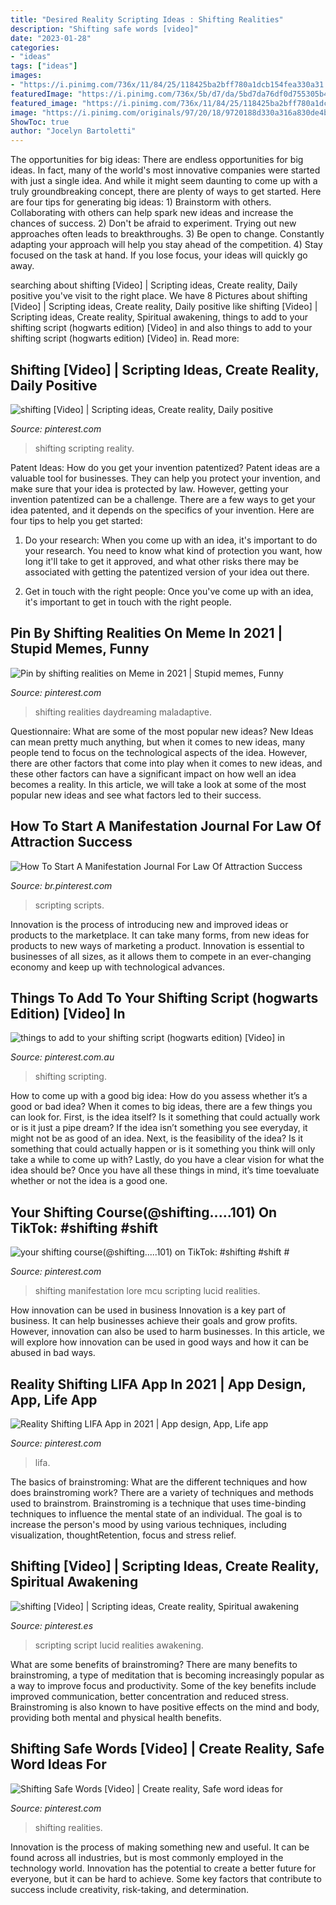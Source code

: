```yaml
---
title: "Desired Reality Scripting Ideas : Shifting Realities"
description: "Shifting safe words [video]"
date: "2023-01-28"
categories:
- "ideas"
tags: ["ideas"]
images:
- "https://i.pinimg.com/736x/11/84/25/118425ba2bff780a1dcb154fea330a31.jpg"
featuredImage: "https://i.pinimg.com/736x/5b/d7/da/5bd7da76df0d755305b4cbcf590cf78a.jpg"
featured_image: "https://i.pinimg.com/736x/11/84/25/118425ba2bff780a1dcb154fea330a31.jpg"
image: "https://i.pinimg.com/originals/97/20/18/9720188d330a316a830de4bd8504e5ba.jpg"
ShowToc: true
author: "Jocelyn Bartoletti"
---
```



The opportunities for big ideas:
There are endless opportunities for big ideas. In fact, many of the world's most innovative companies were started with just a single idea. And while it might seem daunting to come up with a truly groundbreaking concept, there are plenty of ways to get started. Here are four tips for generating big ideas: 1) Brainstorm with others. Collaborating with others can help spark new ideas and increase the chances of success. 2) Don't be afraid to experiment. Trying out new approaches often leads to breakthroughs. 3) Be open to change. Constantly adapting your approach will help you stay ahead of the competition. 4) Stay focused on the task at hand. If you lose focus, your ideas will quickly go away.

	

		
searching about shifting [Video] | Scripting ideas, Create reality, Daily positive you've visit to the right place. We have 8 Pictures about shifting [Video] | Scripting ideas, Create reality, Daily positive like shifting [Video] | Scripting ideas, Create reality, Spiritual awakening, things to add to your shifting script (hogwarts edition) [Video] in and also things to add to your shifting script (hogwarts edition) [Video] in. Read more:
		
    
## Shifting [Video] | Scripting Ideas, Create Reality, Daily Positive

<img loading=lazy src="https://i.pinimg.com/736x/c8/48/f9/c848f97a0e07246e0663b0aadd06b6fb.jpg" onerror="this.onerror=null;this.src='https://tse4.mm.bing.net/th?id=OIP.XUAVSHm3XnWvo_elwaqZNgHaNK&amp;pid=15.1';" alt="shifting [Video] | Scripting ideas, Create reality, Daily positive">

_Source: pinterest.com_

>shifting scripting reality. 

	

Patent Ideas: How do you get your invention patentized?
Patent ideas are a valuable tool for businesses. They can help you protect your invention, and make sure that your idea is protected by law. However, getting your invention patentized can be a challenge. There are a few ways to get your idea patented, and it depends on the specifics of your invention. Here are four tips to help you get started: 
1. Do your research: When you come up with an idea, it's important to do your research. You need to know what kind of protection you want, how long it'll take to get it approved, and what other risks there may be associated with getting the patentized version of your idea out there. 

2. Get in touch with the right people: Once you've come up with an idea, it's important to get in touch with the right people.

    
## Pin By Shifting Realities On Meme In 2021 | Stupid Memes, Funny

<img loading=lazy src="https://i.pinimg.com/originals/97/20/18/9720188d330a316a830de4bd8504e5ba.jpg" onerror="this.onerror=null;this.src='https://tse3.mm.bing.net/th?id=OIP.k9QuvI1VbpuFyD0UX-bk4gHaHo&amp;pid=15.1';" alt="Pin by shifting realities on Meme in 2021 | Stupid memes, Funny">

_Source: pinterest.com_

>shifting realities daydreaming maladaptive. 

	

Questionnaire: What are some of the most popular new ideas?
New Ideas can mean pretty much anything, but when it comes to new ideas, many people tend to focus on the technological aspects of the idea. However, there are other factors that come into play when it comes to new ideas, and these other factors can have a significant impact on how well an idea becomes a reality. In this article, we will take a look at some of the most popular new ideas and see what factors led to their success.

    
## How To Start A Manifestation Journal For Law Of Attraction Success

<img loading=lazy src="https://i.pinimg.com/736x/5b/d7/da/5bd7da76df0d755305b4cbcf590cf78a.jpg" onerror="this.onerror=null;this.src='https://tse1.mm.bing.net/th?id=OIP.H88p1tNecXbHsYnkG5rRAAHaNK&amp;pid=15.1';" alt="How To Start A Manifestation Journal For Law Of Attraction Success">

_Source: br.pinterest.com_

>scripting scripts. 

	

Innovation is the process of introducing new and improved ideas or products to the marketplace. It can take many forms, from new ideas for products to new ways of marketing a product. Innovation is essential to businesses of all sizes, as it allows them to compete in an ever-changing economy and keep up with technological advances.

    
## Things To Add To Your Shifting Script (hogwarts Edition) [Video] In

<img loading=lazy src="https://i.pinimg.com/736x/11/84/25/118425ba2bff780a1dcb154fea330a31.jpg" onerror="this.onerror=null;this.src='https://tse2.mm.bing.net/th?id=OIP.RGId1UREXR2Jc5ToF8JV9QHaNK&amp;pid=15.1';" alt="things to add to your shifting script (hogwarts edition) [Video] in">

_Source: pinterest.com.au_

>shifting scripting. 

	

How to come up with a good big idea: How do you assess whether it’s a good or bad idea?
When it comes to big ideas, there are a few things you can look for. First, is the idea itself? Is it something that could actually work or is it just a pipe dream? If the idea isn’t something you see everyday, it might not be as good of an idea. Next, is the feasibility of the idea? Is it something that could actually happen or is it something you think will only take a while to come up with? Lastly, do you have a clear vision for what the idea should be? Once you have all these things in mind, it’s time toevaluate whether or not the idea is a good one.

    
## Your Shifting Course(@shifting.....101) On TikTok: #shifting #shift #

<img loading=lazy src="https://i.pinimg.com/736x/be/63/b0/be63b0691453c87e1cce6ee721123b21.jpg" onerror="this.onerror=null;this.src='https://tse2.mm.bing.net/th?id=OIP.aEW_tdpfl8TWGrkJSpiGTQHaNK&amp;pid=15.1';" alt="your shifting course(@shifting.....101) on TikTok: #shifting #shift #">

_Source: pinterest.com_

>shifting manifestation lore mcu scripting lucid realities. 

	

How innovation can be used in business
Innovation is a key part of business. It can help businesses achieve their goals and grow profits. However, innovation can also be used to harm businesses. In this article, we will explore how innovation can be used in good ways and how it can be abused in bad ways.

    
## Reality Shifting LIFA App In 2021 | App Design, App, Life App

<img loading=lazy src="https://i.pinimg.com/736x/50/f7/55/50f755c31f1e3d878e2e8be068fedc62.jpg" onerror="this.onerror=null;this.src='https://tse2.mm.bing.net/th?id=OIP.lU1DpZzF0Doef_D9WFZ79QHaHQ&amp;pid=15.1';" alt="Reality Shifting LIFA App in 2021 | App design, App, Life app">

_Source: pinterest.com_

>lifa. 

	

The basics of brainstroming: What are the different techniques and how does brainstroming work?
There are a variety of techniques and methods used to brainstrom. Brainstroming is a technique that uses time-binding techniques to influence the mental state of an individual. The goal is to increase the person's mood by using various techniques, including visualization, thoughtRetention, focus and stress relief.

    
## Shifting [Video] | Scripting Ideas, Create Reality, Spiritual Awakening

<img loading=lazy src="https://i.pinimg.com/736x/87/68/4d/87684d4237c0ec80f28cf0c1f9be75d6.jpg" onerror="this.onerror=null;this.src='https://tse4.mm.bing.net/th?id=OIP.Nu63Ps6wzp9eK-TeckzZiQHaNK&amp;pid=15.1';" alt="shifting [Video] | Scripting ideas, Create reality, Spiritual awakening">

_Source: pinterest.es_

>scripting script lucid realities awakening. 

	

What are some benefits of brainstroming?
There are many benefits to brainstroming, a type of meditation that is becoming increasingly popular as a way to improve focus and productivity. Some of the key benefits include improved communication, better concentration and reduced stress. Brainstroming is also known to have positive effects on the mind and body, providing both mental and physical health benefits.

    
## Shifting Safe Words [Video] | Create Reality, Safe Word Ideas For

<img loading=lazy src="https://i.pinimg.com/736x/17/c8/bb/17c8bb1bb11d8c5df7a18ab77239b2b7.jpg" onerror="this.onerror=null;this.src='https://tse1.mm.bing.net/th?id=OIP.7J9vUW5wZL59LkzhSBpxAgHaNK&amp;pid=15.1';" alt="Shifting Safe Words [Video] | Create reality, Safe word ideas for">

_Source: pinterest.com_

>shifting realities. 

	

Innovation is the process of making something new and useful. It can be found across all industries, but is most commonly employed in the technology world. Innovation has the potential to create a better future for everyone, but it can be hard to achieve. Some key factors that contribute to success include creativity, risk-taking, and determination.


